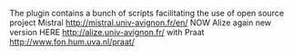 The plugin contains a bunch of scripts facilitating the use of open source project Mistral http://mistral.univ-avignon.fr/en/ NOW Alize again new version HERE http://alize.univ-avignon.fr/ with Praat http://www.fon.hum.uva.nl/praat/